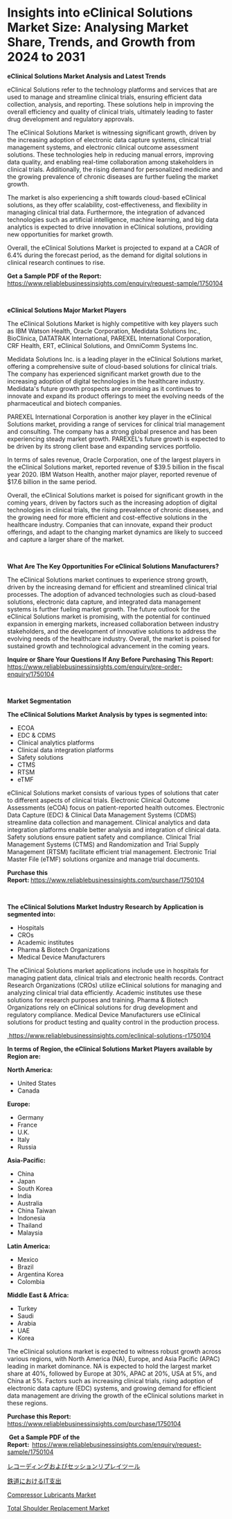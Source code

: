 <p><h1>Insights into eClinical Solutions Market Size: Analysing Market Share, Trends, and Growth from 2024 to 2031</h1></p><p><strong>eClinical Solutions Market Analysis and Latest Trends</strong></p>
<p><p>eClinical Solutions refer to the technology platforms and services that are used to manage and streamline clinical trials, ensuring efficient data collection, analysis, and reporting. These solutions help in improving the overall efficiency and quality of clinical trials, ultimately leading to faster drug development and regulatory approvals.</p><p>The eClinical Solutions Market is witnessing significant growth, driven by the increasing adoption of electronic data capture systems, clinical trial management systems, and electronic clinical outcome assessment solutions. These technologies help in reducing manual errors, improving data quality, and enabling real-time collaboration among stakeholders in clinical trials. Additionally, the rising demand for personalized medicine and the growing prevalence of chronic diseases are further fueling the market growth.</p><p>The market is also experiencing a shift towards cloud-based eClinical solutions, as they offer scalability, cost-effectiveness, and flexibility in managing clinical trial data. Furthermore, the integration of advanced technologies such as artificial intelligence, machine learning, and big data analytics is expected to drive innovation in eClinical solutions, providing new opportunities for market growth.</p><p>Overall, the eClinical Solutions Market is projected to expand at a CAGR of 6.4% during the forecast period, as the demand for digital solutions in clinical research continues to rise.</p></p>
<p><strong>Get a Sample PDF of the Report:&nbsp;</strong> <a href="https://www.reliablebusinessinsights.com/enquiry/request-sample/1750104">https://www.reliablebusinessinsights.com/enquiry/request-sample/1750104</a></p>
<p>&nbsp;</p>
<p><strong>eClinical Solutions Major Market Players</strong></p>
<p><p>The eClinical Solutions Market is highly competitive with key players such as IBM Watson Health, Oracle Corporation, Medidata Solutions Inc., BioClinica, DATATRAK International, PAREXEL International Corporation, CRF Health, ERT, eClinical Solutions, and OmniComm Systems Inc. </p><p>Medidata Solutions Inc. is a leading player in the eClinical Solutions market, offering a comprehensive suite of cloud-based solutions for clinical trials. The company has experienced significant market growth due to the increasing adoption of digital technologies in the healthcare industry. Medidata's future growth prospects are promising as it continues to innovate and expand its product offerings to meet the evolving needs of the pharmaceutical and biotech companies.</p><p>PAREXEL International Corporation is another key player in the eClinical Solutions market, providing a range of services for clinical trial management and consulting. The company has a strong global presence and has been experiencing steady market growth. PAREXEL's future growth is expected to be driven by its strong client base and expanding services portfolio.</p><p>In terms of sales revenue, Oracle Corporation, one of the largest players in the eClinical Solutions market, reported revenue of $39.5 billion in the fiscal year 2020. IBM Watson Health, another major player, reported revenue of $17.6 billion in the same period.</p><p>Overall, the eClinical Solutions market is poised for significant growth in the coming years, driven by factors such as the increasing adoption of digital technologies in clinical trials, the rising prevalence of chronic diseases, and the growing need for more efficient and cost-effective solutions in the healthcare industry. Companies that can innovate, expand their product offerings, and adapt to the changing market dynamics are likely to succeed and capture a larger share of the market.</p></p>
<p>&nbsp;</p>
<p><strong>What Are The Key Opportunities For eClinical Solutions Manufacturers?</strong></p>
<p><p>The eClinical Solutions market continues to experience strong growth, driven by the increasing demand for efficient and streamlined clinical trial processes. The adoption of advanced technologies such as cloud-based solutions, electronic data capture, and integrated data management systems is further fueling market growth. The future outlook for the eClinical Solutions market is promising, with the potential for continued expansion in emerging markets, increased collaboration between industry stakeholders, and the development of innovative solutions to address the evolving needs of the healthcare industry. Overall, the market is poised for sustained growth and technological advancement in the coming years.</p></p>
<p><strong>Inquire or Share Your Questions If Any Before Purchasing This Report:</strong> <a href="https://www.reliablebusinessinsights.com/enquiry/pre-order-enquiry/1750104">https://www.reliablebusinessinsights.com/enquiry/pre-order-enquiry/1750104</a></p>
<p>&nbsp;</p>
<p><strong>Market Segmentation</strong></p>
<p><strong>The eClinical Solutions Market Analysis by types is segmented into:</strong></p>
<p><ul><li>ECOA</li><li>EDC & CDMS</li><li>Clinical analytics platforms</li><li>Clinical data integration platforms</li><li>Safety solutions</li><li>CTMS</li><li>RTSM</li><li>eTMF</li></ul></p>
<p><p>eClinical Solutions market consists of various types of solutions that cater to different aspects of clinical trials. Electronic Clinical Outcome Assessments (eCOA) focus on patient-reported health outcomes. Electronic Data Capture (EDC) & Clinical Data Management Systems (CDMS) streamline data collection and management. Clinical analytics and data integration platforms enable better analysis and integration of clinical data. Safety solutions ensure patient safety and compliance. Clinical Trial Management Systems (CTMS) and Randomization and Trial Supply Management (RTSM) facilitate efficient trial management. Electronic Trial Master File (eTMF) solutions organize and manage trial documents.</p></p>
<p><strong>Purchase this Report:&nbsp;</strong><a href="https://www.reliablebusinessinsights.com/purchase/1750104">https://www.reliablebusinessinsights.com/purchase/1750104</a></p>
<p>&nbsp;</p>
<p><strong>The eClinical Solutions Market Industry Research by Application is segmented into:</strong></p>
<p><ul><li>Hospitals</li><li>CROs</li><li>Academic institutes</li><li>Pharma & Biotech Organizations</li><li>Medical Device Manufacturers</li></ul></p>
<p><p>The eClinical Solutions market applications include use in hospitals for managing patient data, clinical trials and electronic health records. Contract Research Organizations (CROs) utilize eClinical solutions for managing and analyzing clinical trial data efficiently. Academic institutes use these solutions for research purposes and training. Pharma & Biotech Organizations rely on eClinical solutions for drug development and regulatory compliance. Medical Device Manufacturers use eClinical solutions for product testing and quality control in the production process.</p></p>
<p><a href="https://www.reliablebusinessinsights.com/eclinical-solutions-r1750104">&nbsp;https://www.reliablebusinessinsights.com/eclinical-solutions-r1750104</a></p>
<p><strong>In terms of Region, the eClinical Solutions Market Players available by Region are:</strong></p>
<p>
    <p> <strong> North America: </strong>
        <ul>
            <li>United States</li>
            <li>Canada</li>
        </ul>
        </p> 
    <p> <strong> Europe: </strong>
        <ul>
            <li>Germany</li>
            <li>France</li>
            <li>U.K.</li>
            <li>Italy</li>
            <li>Russia</li>
        </ul>
        </p> 
    <p> <strong> Asia-Pacific: </strong>
        <ul>
            <li>China</li>
            <li>Japan</li>
            <li>South Korea</li>
            <li>India</li>
            <li>Australia</li>
            <li>China Taiwan</li>
            <li>Indonesia</li>
            <li>Thailand</li>
            <li>Malaysia</li>
        </ul>
        </p> 
    <p> <strong> Latin America: </strong>
        <ul>
            <li>Mexico</li>
            <li>Brazil</li>
            <li>Argentina Korea</li>
            <li>Colombia</li>
        </ul>
        </p> 
    <p> <strong> Middle East & Africa: </strong>
        <ul>
            <li>Turkey</li>
            <li>Saudi</li>
            <li>Arabia</li>
            <li>UAE</li>
            <li>Korea</li>
        </ul>
    </p>
    </p>
<p><p>The eClinical solutions market is expected to witness robust growth across various regions, with North America (NA), Europe, and Asia Pacific (APAC) leading in market dominance. NA is expected to hold the largest market share at 40%, followed by Europe at 30%, APAC at 20%, USA at 5%, and China at 5%. Factors such as increasing clinical trials, rising adoption of electronic data capture (EDC) systems, and growing demand for efficient data management are driving the growth of the eClinical solutions market in these regions.</p></p>
<p><strong>Purchase this Report: </strong><a href="https://www.reliablebusinessinsights.com/purchase/1750104">https://www.reliablebusinessinsights.com/purchase/1750104</a></p>
<p>&nbsp;<strong>Get a Sample PDF of the Report:&nbsp;&nbsp;</strong><a href="https://www.reliablebusinessinsights.com/enquiry/request-sample/1750104">https://www.reliablebusinessinsights.com/enquiry/request-sample/1750104</a></p>
<p><strong></strong></p>
<p><p><a href="https://github.com/LuzHills1972/Market-Research-Report-List-1/blob/main/8734986180296.md">レコーディングおよびセッションリプレイツール</a></p><p><a href="https://github.com/kegley4963/Market-Research-Report-List-2/blob/main/8065828180295.md">鉄道におけるIT支出</a></p><p><a href="https://github.com/khlifeservices/Market-Research-Report-List-1/blob/main/compressor-lubricants-market.md">Compressor Lubricants Market</a></p><p><a href="https://github.com/theanastasiyah/Market-Research-Report-List-1/blob/main/total-shoulder-replacement-market.md">Total Shoulder Replacement Market</a></p></p>